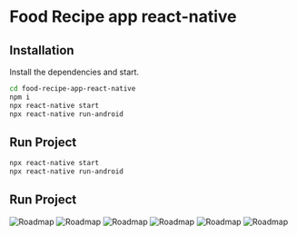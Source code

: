 # Food Recipe app react-native

## Installation

Install the dependencies and start.

```sh
cd food-recipe-app-react-native
npm i
npx react-native start
npx react-native run-android
```

## Run Project

```sh
npx react-native start
npx react-native run-android
```
## Run Project

![Roadmap](./assets/screenShots/1.JPG)
![Roadmap](./assets/screenShots/2.JPG)
![Roadmap](./assets/screenShots/3.JPG)
![Roadmap](./assets/screenShots/4.JPG)
![Roadmap](./assets/screenShots/5.JPG)
![Roadmap](./assets/screenShots/6.JPG)